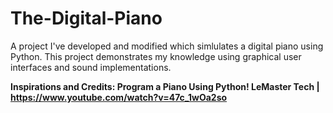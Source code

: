 # The-Digital-Piano
A project I've developed and modified which simlulates a digital piano using Python. This project demonstrates my knowledge using graphical user interfaces and sound implementations.

<b> Inspirations and Credits: <b>
Program a Piano Using Python!
LeMaster Tech | https://www.youtube.com/watch?v=47c_1wOa2so
